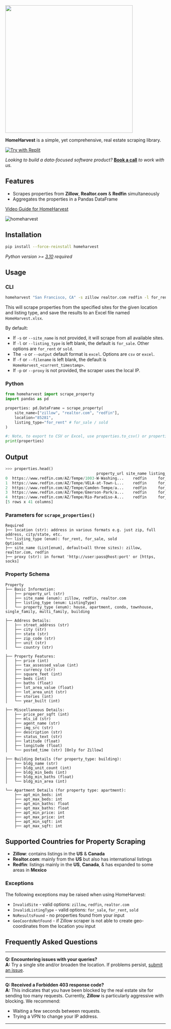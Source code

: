 <img src="https://github.com/ZacharyHampton/HomeHarvest/assets/78247585/d1a2bf8b-09f5-4c57-b33a-0ada8a34f12d" width="400">

**HomeHarvest** is a simple, yet comprehensive, real estate scraping library.

[![Try with Replit](https://replit.com/badge?caption=Try%20with%20Replit)](https://replit.com/@ZacharyHampton/HomeHarvestDemo)

*Looking to build a data-focused software product?* **[Book a call](https://calendly.com/zachary-products/15min)** *to work with us.*
## Features

- Scrapes properties from **Zillow**, **Realtor.com** & **Redfin** simultaneously
- Aggregates the properties in a Pandas DataFrame

[Video Guide for HomeHarvest](https://www.youtube.com/watch?v=HCoHoiJdWQY)

![homeharvest](https://github.com/ZacharyHampton/HomeHarvest/assets/78247585/b3d5d727-e67b-4a9f-85d8-1e65fd18620a)

## Installation

```bash
pip install --force-reinstall homeharvest
```
  _Python version >= [3.10](https://www.python.org/downloads/release/python-3100/) required_ 

## Usage

### CLI 

```bash
homeharvest "San Francisco, CA" -s zillow realtor.com redfin -l for_rent -o excel -f HomeHarvest
```

This will scrape properties from the specified sites for the given location and listing type, and save the results to an Excel file named `HomeHarvest.xlsx`.

By default:
- If `-s` or `--site_name` is not provided, it will scrape from all available sites.
- If `-l` or `--listing_type` is left blank, the default is `for_sale`. Other options are `for_rent` or `sold`.
- The `-o` or `--output` default format is `excel`. Options are `csv` or `excel`.
- If `-f` or `--filename` is left blank, the default is `HomeHarvest_<current_timestamp>`.
- If `-p` or `--proxy` is not provided, the scraper uses the local IP.
### Python 

```py
from homeharvest import scrape_property
import pandas as pd

properties: pd.DataFrame = scrape_property(
    site_name=["zillow", "realtor.com", "redfin"],
    location="85281",
    listing_type="for_rent" # for_sale / sold
)

#: Note, to export to CSV or Excel, use properties.to_csv() or properties.to_excel().
print(properties)
```

## Output
```py
>>> properties.head()
                                        property_url site_name listing_type  apt_min_price  apt_max_price   ...  
0  https://www.redfin.com/AZ/Tempe/1003-W-Washing...    redfin     for_rent         1666.0         2750.0   ... 
1  https://www.redfin.com/AZ/Tempe/VELA-at-Town-L...    redfin     for_rent         1665.0         3763.0   ...  
2  https://www.redfin.com/AZ/Tempe/Camden-Tempe/a...    redfin     for_rent         1939.0         3109.0   ...  
3  https://www.redfin.com/AZ/Tempe/Emerson-Park/a...    redfin     for_rent         1185.0         1817.0   ... 
4  https://www.redfin.com/AZ/Tempe/Rio-Paradiso-A...    redfin     for_rent         1470.0         2235.0   ...   
[5 rows x 41 columns]
```

### Parameters for `scrape_properties()`
```plaintext
Required
├── location (str): address in various formats e.g. just zip, full address, city/state, etc.
└── listing_type (enum): for_rent, for_sale, sold
Optional
├── site_name (List[enum], default=all three sites): zillow, realtor.com, redfin
├── proxy (str): in format 'http://user:pass@host:port' or [https, socks]
```

### Property Schema
```plaintext
Property
├── Basic Information:
│   ├── property_url (str)
│   ├── site_name (enum): zillow, redfin, realtor.com
│   ├── listing_type (enum: ListingType)
│   └── property_type (enum): house, apartment, condo, townhouse, single_family, multi_family, building

├── Address Details:
│   ├── street_address (str)
│   ├── city (str)
│   ├── state (str)
│   ├── zip_code (str)
│   ├── unit (str)
│   └── country (str)

├── Property Features:
│   ├── price (int)
│   ├── tax_assessed_value (int)
│   ├── currency (str)
│   ├── square_feet (int)
│   ├── beds (int)
│   ├── baths (float)
│   ├── lot_area_value (float)
│   ├── lot_area_unit (str)
│   ├── stories (int)
│   └── year_built (int)

├── Miscellaneous Details:
│   ├── price_per_sqft (int)
│   ├── mls_id (str)
│   ├── agent_name (str)
│   ├── img_src (str)
│   ├── description (str)
│   ├── status_text (str)
│   ├── latitude (float)
│   ├── longitude (float)
│   └── posted_time (str) [Only for Zillow]

├── Building Details (for property_type: building):
│   ├── bldg_name (str)
│   ├── bldg_unit_count (int)
│   ├── bldg_min_beds (int)
│   ├── bldg_min_baths (float)
│   └── bldg_min_area (int)

└── Apartment Details (for property type: apartment):
    ├── apt_min_beds: int
    ├── apt_max_beds: int
    ├── apt_min_baths: float
    ├── apt_max_baths: float
    ├── apt_min_price: int
    ├── apt_max_price: int
    ├── apt_min_sqft: int
    ├── apt_max_sqft: int
```
## Supported Countries for Property Scraping

* **Zillow**: contains listings in the **US** & **Canada** 
* **Realtor.com**: mainly from the **US** but also has international listings
* **Redfin**: listings mainly in the **US**, **Canada**, & has expanded to some areas in **Mexico**

### Exceptions
The following exceptions may be raised when using HomeHarvest:

- `InvalidSite` - valid options: `zillow`, `redfin`, `realtor.com`
- `InvalidListingType` - valid options: `for_sale`, `for_rent`, `sold`
- `NoResultsFound` - no properties found from your input
- `GeoCoordsNotFound` - if Zillow scraper is not able to create geo-coordinates from the location you input

## Frequently Asked Questions

---

**Q: Encountering issues with your queries?**  
**A:** Try a single site and/or broaden the location. If problems persist, [submit an issue](https://github.com/ZacharyHampton/HomeHarvest/issues).

---

**Q: Received a Forbidden 403 response code?**  
**A:** This indicates that you have been blocked by the real estate site for sending too many requests. Currently, **Zillow** is particularly aggressive with blocking. We recommend:

- Waiting a few seconds between requests.
- Trying a VPN to change your IP address.

---

